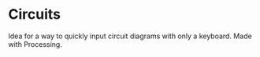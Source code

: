 # Circuits

Idea for a way to quickly input circuit diagrams with only a keyboard. Made with Processing.

